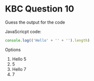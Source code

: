 # KBC Question 10

Guess the output for the code

JavaScricpt code:

```js
console.log(('Hello' + '' + '').length)
```

Options

1. Hello 5
2. 5
3. Hello 7
4. 7
